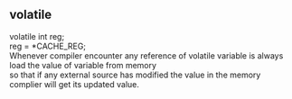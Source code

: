 
## volatile  
volatile int reg;  
reg = *CACHE_REG;  
Whenever compiler encounter any reference of volatile variable is always load the value of variable from memory  
so that if any external source has modified the value in the memory complier will get its updated value.  
